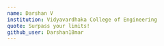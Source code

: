 ```yaml
---
name: Darshan V
institution: Vidyavardhaka College of Engineering
quote: Surpass your limits!
github_user: Darshan18mar
---
```

